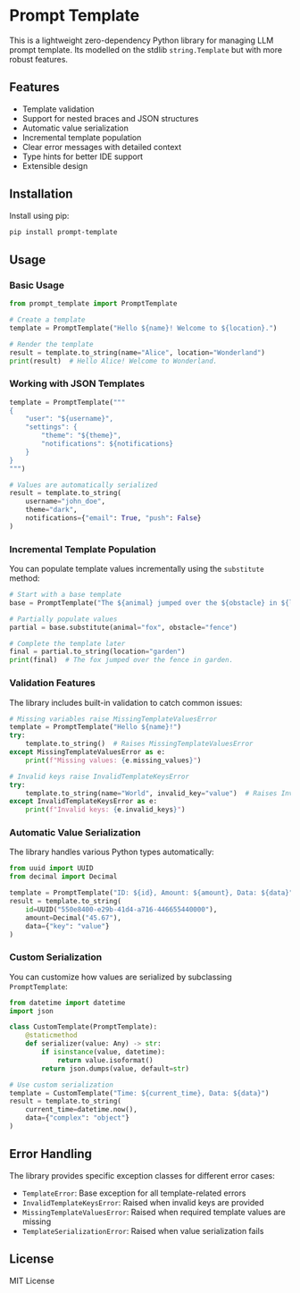 # Prompt Template

This is a lightweight zero-dependency Python library for managing LLM prompt template. Its modelled on the stdlib `string.Template` but with more robust features.

## Features

- Template validation
- Support for nested braces and JSON structures
- Automatic value serialization
- Incremental template population
- Clear error messages with detailed context
- Type hints for better IDE support
- Extensible design

## Installation

Install using pip:

```bash
pip install prompt-template
```

## Usage

### Basic Usage

```python
from prompt_template import PromptTemplate

# Create a template
template = PromptTemplate("Hello ${name}! Welcome to ${location}.")

# Render the template
result = template.to_string(name="Alice", location="Wonderland")
print(result)  # Hello Alice! Welcome to Wonderland.
```

### Working with JSON Templates

```python
template = PromptTemplate("""
{
    "user": "${username}",
    "settings": {
        "theme": "${theme}",
        "notifications": ${notifications}
    }
}
""")

# Values are automatically serialized
result = template.to_string(
    username="john_doe",
    theme="dark",
    notifications={"email": True, "push": False}
)
```

### Incremental Template Population

You can populate template values incrementally using the `substitute` method:

```python
# Start with a base template
base = PromptTemplate("The ${animal} jumped over the ${obstacle} in ${location}.")

# Partially populate values
partial = base.substitute(animal="fox", obstacle="fence")

# Complete the template later
final = partial.to_string(location="garden")
print(final)  # The fox jumped over the fence in garden.
```

### Validation Features

The library includes built-in validation to catch common issues:

```python
# Missing variables raise MissingTemplateValuesError
template = PromptTemplate("Hello ${name}!")
try:
    template.to_string()  # Raises MissingTemplateValuesError
except MissingTemplateValuesError as e:
    print(f"Missing values: {e.missing_values}")

# Invalid keys raise InvalidTemplateKeysError
try:
    template.to_string(name="World", invalid_key="value")  # Raises InvalidTemplateKeysError
except InvalidTemplateKeysError as e:
    print(f"Invalid keys: {e.invalid_keys}")
```

### Automatic Value Serialization

The library handles various Python types automatically:

```python
from uuid import UUID
from decimal import Decimal

template = PromptTemplate("ID: ${id}, Amount: ${amount}, Data: ${data}")
result = template.to_string(
    id=UUID("550e8400-e29b-41d4-a716-446655440000"),
    amount=Decimal("45.67"),
    data={"key": "value"}
)
```

### Custom Serialization

You can customize how values are serialized by subclassing `PromptTemplate`:

```python
from datetime import datetime
import json

class CustomTemplate(PromptTemplate):
    @staticmethod
    def serializer(value: Any) -> str:
        if isinstance(value, datetime):
            return value.isoformat()
        return json.dumps(value, default=str)

# Use custom serialization
template = CustomTemplate("Time: ${current_time}, Data: ${data}")
result = template.to_string(
    current_time=datetime.now(),
    data={"complex": "object"}
)
```

## Error Handling

The library provides specific exception classes for different error cases:

- `TemplateError`: Base exception for all template-related errors
- `InvalidTemplateKeysError`: Raised when invalid keys are provided
- `MissingTemplateValuesError`: Raised when required template values are missing
- `TemplateSerializationError`: Raised when value serialization fails

## License

MIT License
